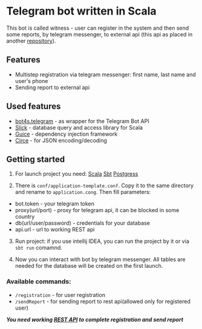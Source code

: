 # Telegram bot written in Scala

This bot is called witness - user can register in the system and then send some reports, by telegram messenger, to external api (this api as placed in another [repository](https://github.com/Burize/rest-api-for-witness-bot)).

## Features
- Multistep registration via telegram messenger: first name, last name and user's phone
- Sending report to external api


## Used features
- [bot4s.telegram](https://github.com/bot4s/telegram) - as wrapper for the Telegram Bot API
- [Slick](http://scala-slick.org/) - database query and access library for Scala
- [Guice](https://github.com/google/guice) -  dependency injection framework
- [Circe](https://circe.github.io/circe/) - for JSON encoding/decoding
## Getting started 

1. For launch project you need:
[Scala](https://www.scala-lang.org/download/) 
[Sbt](https://www.scala-sbt.org/download.html)
[Postgress](https://www.postgresql.org/)

2. There is `conf/application-template.conf`. Copy it to the same directory and rename to `application.cong`. Then fill parameters:

- bot.token - your telegram token
- proxy(url/port) - proxy for telegram api, it can be blocked in some country
- db(url/user/password) - credentials for your database
- api.url - url to working REST api

3. Run project: if you use intellij IDEA, you can run the project by it or via `sbt run` сomamnd.

4. Now you can interact with bot by telegram messenger. All tables are needed for the database will be created on the first launch.

### Available commands:
- `/registration` - for user registration
- `/sendReport` - for sending report to rest api(allowed only for registered user)

<strong><em>You need working [REST API](https://github.com/Burize/rest-api-for-witness-bot) to complete registration and send report </strong></em>



